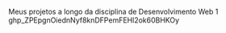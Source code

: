 Meus projetos a longo da disciplina de Desenvolvimento Web 1
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

